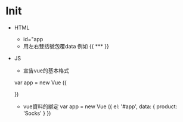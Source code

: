 # Init

- HTML
    - id="app
    - 用左右雙括號包覆data 例如 {{ *** }}		
- JS
	- 宣告vue的基本格式
  
	var app = new Vue ({

	})	

	- vue資料的綁定
  	var app = new Vue ({
		el: '#app',
		data: {
			product: 'Socks'
		}
	})	
